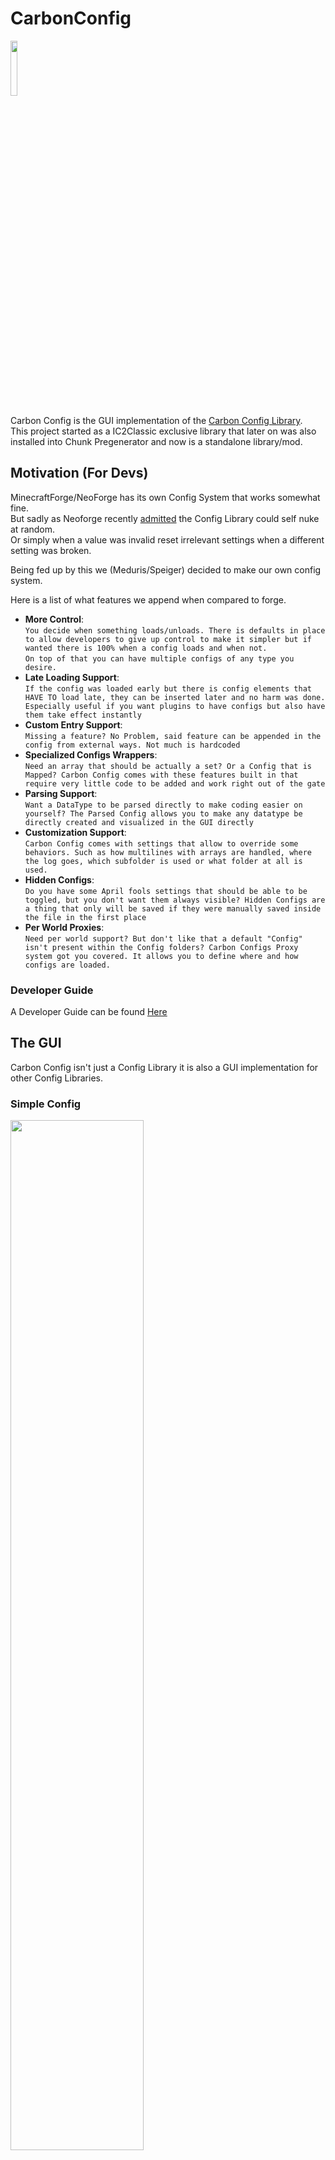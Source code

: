 # CarbonConfig

<img src="img/logo.png" width="15%">

Carbon Config is the GUI implementation of the [Carbon Config Library](https://github.com/Carbon-Config-Project/CarbonConfigLib).   
This project started as a IC2Classic exclusive library that later on was also installed into Chunk Pregenerator and now is a standalone library/mod.   

## Motivation (For Devs)

MinecraftForge/NeoForge has its own Config System that works somewhat fine.   
But sadly as Neoforge recently [admitted](https://github.com/neoforged/NeoForge/issues/32) the Config Library could self nuke at random.   
Or simply when a value was invalid reset irrelevant settings when a different setting was broken.    

Being fed up by this we (Meduris/Speiger) decided to make our own config system.   

Here is a list of what features we append when compared to forge.    

- **More Control**:    
  ``You decide when something loads/unloads. There is defaults in place to allow developers to give up control to make it simpler but if wanted there is 100% when a config loads and when not.``     
  ``On top of that you can have multiple configs of any type you desire.``    
- **Late Loading Support**:    
  ``If the config was loaded early but there is config elements that HAVE TO load late, they can be inserted later and no harm was done. Especially useful if you want plugins to have configs but also have them take effect instantly``   
- **Custom Entry Support**:    
  ``Missing a feature? No Problem, said feature can be appended in the config from external ways. Not much is hardcoded``   
- **Specialized Configs Wrappers**:    
  ``Need an array that should be actually a set? Or a Config that is Mapped? Carbon Config comes with these features built in that require very little code to be added and work right out of the gate``   
- **Parsing Support**:    
  ``Want a DataType to be parsed directly to make coding easier on yourself? The Parsed Config allows you to make any datatype be directly created and visualized in the GUI directly``   
- **Customization Support**:    
  ``Carbon Config comes with settings that allow to override some behaviors. Such as how multilines with arrays are handled, where the log goes, which subfolder is used or what folder at all is used.``
- **Hidden Configs**:    
  ``Do you have some April fools settings that should be able to be toggled, but you don't want them always visible? Hidden Configs are a thing that only will be saved if they were manually saved inside the file in the first place``    
- **Per World Proxies**:   
  ``Need per world support? But don't like that a default "Config" isn't present within the Config folders? Carbon Configs Proxy system got you covered. It allows you to define where and how configs are loaded.``    
  
### Developer Guide

A Developer Guide can be found [Here](DEVELOPER_GUIDE.md)

## The GUI

Carbon Config isn't just a Config Library it is also a GUI implementation for other Config Libraries.    

### Simple Config
<img src="img/basic_example.png" width="65%">    
    
This example shows you a basic button config layout.   
Where all the valid types are displayed.    

### File Selector

If there is multiple config files inside the mod it also automatically allows you which one you want to edit.   
<img src="img/file_selector_example.png" width="65%">    
    
Which also supports Editing of ALL Multiplayer files if you are on a server.    
Not just "server specific configs".   

### Compound Configs    

If a config needs multiple datapoints. Instead of using a String, Compounds can be used instead.   
These are much nicer to edit/read.   
Instead of: "Testing;2000;512.2423;0x00FF00FF" you have this:    
<img src="img/compound_example.png" width="65%">    

### Suggestions

Carbon Config also comes with Selectors for config settings.   
These for most cases have to be implemented by the dev via "suggestions".    
But some config types like Registry Lists come with them as default.    
<img src="img/entry_selector_example.png" width="65%">    

This for example is a Item Selector example where it also shows you which item is what.    

### Supported Special Types

The following supported types by default are:    
- Items
- Blocks
- Fluids
- Potions
- Enchantments
- Colors    

### Background Skin System

Carbon Config also comes with a Background Selector system.    
if you don't like the current look, simply change it.    
<img src="img/background_example.png" width="65%">    


### Forge Config Support

Carbon Config also supports Forge Configs for its GUI interface    
<img src="img/one_probe_example.png" width="65%">    
    
As can be seen the One Probe Config works just fine.    
The GUI also supports Configured configurations regarding backgrounds.   

### Game Rule Support

Carbon Config also supports Minecrafts game rules.    
Simply select the minecrafts config in the "ModList" and it will allow you to choose either your existing worlds or your currently played world/server.
<img src="img/game_rule_support.png" width="65%">    


## FAQ

Q: **Is this mod client or server sided?**    
A: ``It will detect if either side has the mod not installed and will adjust to the situation.``    
   ``While not necessary that both sides have it, it is suggested to do so.``

Q: **Does it support editing shared forge configs on the server too?**    
A: ``Yes``    
